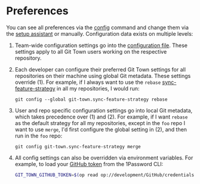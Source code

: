 # Preferences

You can see all preferences via the [config](commands/config.md) command and
change them via the [setup assistant](commands/config-setup.md) or manually.
Configuration data exists on multiple levels:

1. Team-wide configuration settings go into the
   [configuration file](configuration-file.md). These settings apply to all Git
   Town users working on the respective repository.

2. Each developer can configure their preferred Git Town settings for all
   repositories on their machine using global Git metadata. These settings
   override (1). For example, if I always want to use the `rebase`
   [sync-feature-strategy](https://www.git-town.com/preferences/sync-feature-strategy.html)
   in all my repositories, I would run:

   ```wrap
   git config --global git-town.sync-feature-strategy rebase
   ```

3. User and repo specific configuration settings go into local Git metadata,
   which takes precedence over (1) and (2). For example, if I want `rebase` as
   the default strategy for all my repositories, except in the `foo` repo I want
   to use `merge`, I'd first configure the global setting in (2), and then run
   in the `foo` repo:

   ```wrap
   git config git-town.sync-feature-strategy merge
   ```

4. All config settings can also be overridden via environment variables. For
   example, to load your [GitHub token](preferences/github-token.md) from the
   1Password CLI:

   ```bash
   GIT_TOWN_GITHUB_TOKEN=$(op read op://development/GitHub/credentials/personal_token) git town config
   ```

